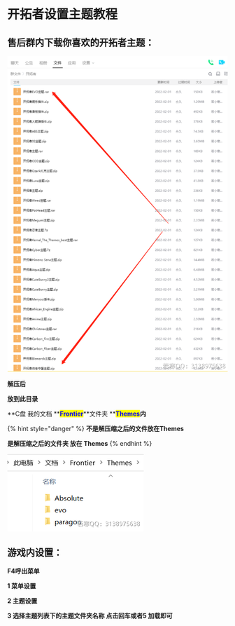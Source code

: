 # 开拓者设置主题教程

## **售后群内下载你喜欢的开拓者主题：**

****![](<../../.gitbook/assets/image (193).png>)****

**解压后**

**放到此目录**

**C盘 我的文档 **<mark style="color:blue;">**Frontier**</mark>**文件夹 **<mark style="color:blue;">**Themes**</mark>**内**

{% hint style="danger" %}
**不是解压缩之后的文件放在Themes**

**是解压缩之后的文件夹 放在 Themes**
{% endhint %}

![](<../../.gitbook/assets/image (142).png>)

## **游戏内设置：**

**F4呼出菜单**

**1 菜单设置**

**2 主题设置**

**3 选择主题列表下的主题文件夹名称 点击回车或者5 加载即可**

